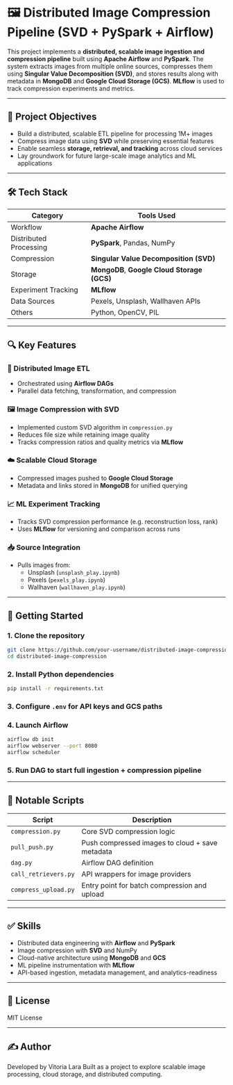 # 🖼️ Distributed Image Compression Pipeline (SVD + PySpark + Airflow)

This project implements a **distributed, scalable image ingestion and compression pipeline** built using **Apache Airflow** and **PySpark**. The system extracts images from multiple online sources, compresses them using **Singular Value Decomposition (SVD)**, and stores results along with metadata in **MongoDB** and **Google Cloud Storage (GCS)**. **MLflow** is used to track compression experiments and metrics.

---

## 🎯 Project Objectives

- Build a distributed, scalable ETL pipeline for processing 1M+ images
- Compress image data using **SVD** while preserving essential features
- Enable seamless **storage, retrieval, and tracking** across cloud services
- Lay groundwork for future large-scale image analytics and ML applications

---

## 🛠️ Tech Stack

| Category       | Tools Used                                  |
|----------------|----------------------------------------------|
| Workflow       | **Apache Airflow**                           |
| Distributed Processing | **PySpark**, Pandas, NumPy           |
| Compression    | **Singular Value Decomposition (SVD)**       |
| Storage        | **MongoDB**, **Google Cloud Storage (GCS)** |
| Experiment Tracking | **MLflow**                              |
| Data Sources   | Pexels, Unsplash, Wallhaven APIs             |
| Others         | Python, OpenCV, PIL                          |

---

## 🔍 Key Features

### 🧩 Distributed Image ETL
- Orchestrated using **Airflow DAGs**
- Parallel data fetching, transformation, and compression

### 🖼️ Image Compression with SVD
- Implemented custom SVD algorithm in `compression.py`
- Reduces file size while retaining image quality
- Tracks compression ratios and quality metrics via **MLflow**

### ☁️ Scalable Cloud Storage
- Compressed images pushed to **Google Cloud Storage**
- Metadata and links stored in **MongoDB** for unified querying

### 📈 ML Experiment Tracking
- Tracks SVD compression performance (e.g. reconstruction loss, rank)
- Uses **MLflow** for versioning and comparison across runs

### 📥 Source Integration
- Pulls images from:
  - Unsplash (`unsplash_play.ipynb`)
  - Pexels (`pexels_play.ipynb`)
  - Wallhaven (`wallhaven_play.ipynb`)

---

## 🚀 Getting Started

### 1. Clone the repository
```bash
git clone https://github.com/your-username/distributed-image-compression.git
cd distributed-image-compression
```

### 2. Install Python dependencies
```bash
pip install -r requirements.txt
```

### 3. Configure `.env` for API keys and GCS paths

### 4. Launch Airflow
```bash
airflow db init
airflow webserver --port 8080
airflow scheduler
```

### 5. Run DAG to start full ingestion + compression pipeline

---

## 📂 Notable Scripts

| Script                | Description                                      |
|-----------------------|--------------------------------------------------|
| `compression.py`      | Core SVD compression logic                       |
| `pull_push.py`        | Push compressed images to cloud + save metadata |
| `dag.py`              | Airflow DAG definition                           |
| `call_retrievers.py`  | API wrappers for image providers                 |
| `compress_upload.py`  | Entry point for batch compression and upload     |

---

## ✅ Skills 

- Distributed data engineering with **Airflow** and **PySpark**
- Image compression with **SVD** and NumPy
- Cloud-native architecture using **MongoDB** and **GCS**
- ML pipeline instrumentation with **MLflow**
- API-based ingestion, metadata management, and analytics-readiness

---

## 📜 License

MIT License

---

## ✍️ Author

Developed by Vitoria Lara
Built as a project to explore scalable image processing, cloud storage, and distributed computing.

